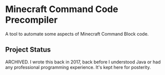 # Minecraft Command Code Precompiler

A tool to automate some aspects of Minecraft Command Block code.

## Project Status

ARCHIVED. I wrote this back in 2017, back before I understood Java or had any professional programming experience. It's kept here for posterity.
